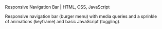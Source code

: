 Responsive Navigation Bar | HTML, CSS, JavaScript

Responsive navigation bar (burger menu) with media queries and a sprinkle of
animations (keyframe) and basic JavaScript (toggling). 